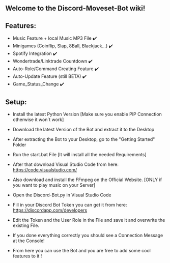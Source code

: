 ## Welcome to the Discord-Moveset-Bot wiki!

## Features:

- Music Feature + local Music MP3 File ✔️
- Minigames (Coinflip, Slap, 8Ball, Blackjack...) ✔️
- Spotify Integration ✔️
- Wondertrade/Linktrade Countdown ✔️
- Auto-Role/Command Creating Feature ✔️
- Auto-Update Feature (still BETA) ✔️
- Game_Status_Change ✔️

## Setup:

- Install the latest Python Version [Make sure you enable PIP Connection otherwise it won´t work]

- Download the latest Version of the Bot and extract it to the Desktop

- After extracting the Bot to your Desktop, go to the "Getting Started" Folder

- Run the start.bat File [It will install all the needed Requirements]

- After that download Visual Studio Code from here: https://code.visualstudio.com/

- Also download and install the FFmpeg on the Official Website. [ONLY if you want to play music on your Server]

- Open the Discord-Bot.py in Visual Studio Code

- Fill in your Discord Bot Token you can get it from here: https://discordapp.com/developers

- Edit the Token and the User Role in the File and save it and overwrite the existing File.

- If you done everything correctly you should see a Connection Message at the Console!

- From here you can use the Bot and you are free to add some cool features to it !
